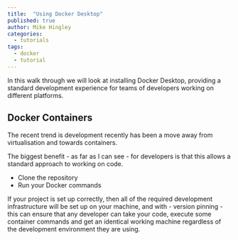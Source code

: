 ```yaml
---
title:  "Using Docker Desktop"
published: true
author: Mike Hingley
categories:
  - tutorials
tags:
  - docker
  - tutorial
---
```

In this walk through we will look at installing Docker Desktop, providing a standard development experience for teams of developers working on different platforms.

## Docker Containers
The recent trend is development recently has been a move away from virtualisation and towards containers.

The biggest benefit - as far as I can see - for developers is that this allows a standard approach to working on code.

* Clone the repository
* Run your Docker commands

If your project is set up correctly, then all of the required development infrastructure will be set up on your machine, and with - version pinning - this can ensure that any developer can take your code, execute some container commands and get an identical working machine regardless of the development environment they are using.


